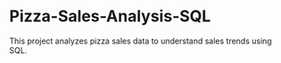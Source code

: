 # Pizza-Sales-Analysis-SQL
This project analyzes pizza sales data to understand sales trends using SQL.
